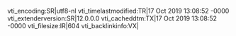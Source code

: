 vti_encoding:SR|utf8-nl
vti_timelastmodified:TR|17 Oct 2019 13:08:52 -0000
vti_extenderversion:SR|12.0.0.0
vti_cacheddtm:TX|17 Oct 2019 13:08:52 -0000
vti_filesize:IR|604
vti_backlinkinfo:VX|
